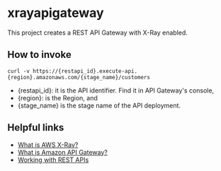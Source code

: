 # xrayapigateway

This project creates a REST API Gateway with X-Ray enabled.

## How to invoke

```
curl -v https://{restapi_id}.execute-api.{region}.amazonaws.com/{stage_name}/customers
```

- {restapi_id}: it is the API identifier. Find it in API Gateway's console,
- {region}: is the Region, and
- {stage_name} is the stage name of the API deployment.

## Helpful links

- [What is AWS X-Ray?][1]
- [What is Amazon API Gateway?][2]
- [Working with REST APIs][3]

[1]: https://docs.aws.amazon.com/xray/latest/devguide/aws-xray.html
[2]: https://docs.aws.amazon.com/apigateway/latest/developerguide/welcome.html
[3]: https://docs.aws.amazon.com/apigateway/latest/developerguide/apigateway-rest-api.html